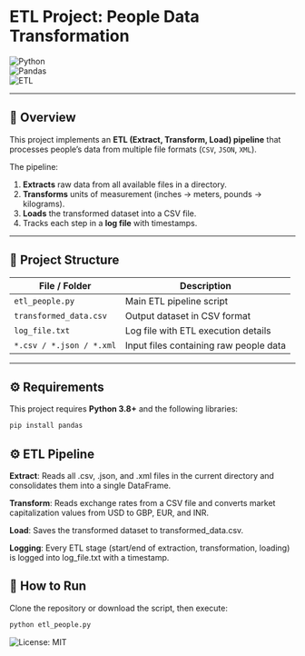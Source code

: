 # ETL Project: People Data Transformation  

![Python](https://img.shields.io/badge/Python-3.8%2B-blue)  
![Pandas](https://img.shields.io/badge/Library-Pandas-orange)  
![ETL](https://img.shields.io/badge/Process-ETL-yellow)  

---

## 📖 Overview  

This project implements an **ETL (Extract, Transform, Load) pipeline** that processes people’s data from multiple file formats (`CSV`, `JSON`, `XML`).  

The pipeline:  
1. **Extracts** raw data from all available files in a directory.  
2. **Transforms** units of measurement (inches → meters, pounds → kilograms).  
3. **Loads** the transformed dataset into a CSV file.  
4. Tracks each step in a **log file** with timestamps.  

---

## 📂 Project Structure  

| File / Folder            | Description |
|---------------------------|-------------|
| `etl_people.py`           | Main ETL pipeline script |
| `transformed_data.csv`    | Output dataset in CSV format |
| `log_file.txt`            | Log file with ETL execution details |
| `*.csv / *.json / *.xml`  | Input files containing raw people data |

---

## ⚙️ Requirements  

This project requires **Python 3.8+** and the following libraries:  

```bash
pip install pandas
```

## ⚙️ ETL Pipeline

**Extract**:
Reads all .csv, .json, and .xml files in the current directory and consolidates them into a single DataFrame.

**Transform**:
Reads exchange rates from a CSV file and converts market capitalization values from USD to GBP, EUR, and INR.

**Load**:
Saves the transformed dataset to transformed_data.csv.

**Logging**:
Every ETL stage (start/end of extraction, transformation, loading) is logged into log_file.txt with a timestamp.

## 🚀 How to Run  

Clone the repository or download the script, then execute:  

```bash
python etl_people.py
```

![License: MIT](https://img.shields.io/badge/License-MIT-green.svg)
